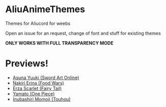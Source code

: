 # AliuAnimeThemes
Themes for Aliucord for weebs

Open an issue for an request, change of font and stuff for existing themes

**ONLY WORKS WITH FULL TRANSPARENCY MODE**

# Previews!
- [Asuna Yuuki (Sword Art Online)](https://media.discordapp.net/attachments/846348482231140362/887697438838759494/Screenshot_2021-09-15-19-22-29-97_fa4ea8e8aeb69dcd3ab969e8fd3d4310.jpg)
- [Nakiri Erina (Food Wars)](https://media.discordapp.net/attachments/846348482231140362/887697438444519434/Screenshot_2021-09-15-19-21-59-78_fa4ea8e8aeb69dcd3ab969e8fd3d4310.jpg)
- [Erza Scarlet (Fairy Tail)](https://media.discordapp.net/attachments/846348482231140362/887697439245619270/Screenshot_2021-09-15-19-21-19-73_fa4ea8e8aeb69dcd3ab969e8fd3d4310.jpg)
- [Yamato (One Piece)](https://media.discordapp.net/attachments/846348482231140362/887697439631487026/Screenshot_2021-09-15-19-20-53-45_fa4ea8e8aeb69dcd3ab969e8fd3d4310.jpg)
- [Inubashiri Momoji (Touhou)](https://media.discordapp.net/attachments/846348482231140362/887727798234517544/Screenshot_2021-09-15-21-20-48-24_fa4ea8e8aeb69dcd3ab969e8fd3d4310.jpg)
